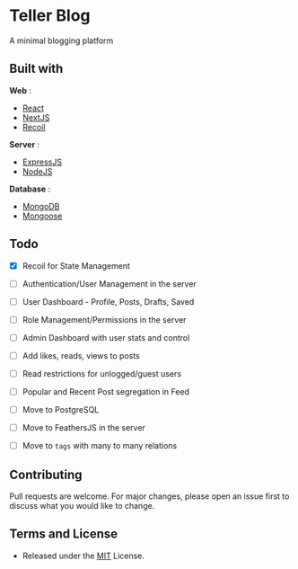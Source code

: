 # Teller Blog

A minimal blogging platform


## Built with

**Web** :

- [React](https://www.reactjs.org)
- [NextJS](https://nextjs.org/)
- [Recoil](https://recoiljs.org/)

**Server** :

- [ExpressJS](https://expressjs.com)
- [NodeJS](https://nodejs.org)

**Database** :

- [MongoDB](https://www.mongodb.com)
- [Mongoose](https://mongoosejs.com/)

## Todo

- [X]  Recoil for State Management
- [ ]  Authentication/User Management in the server
- [ ]  User Dashboard - Profile, Posts, Drafts, Saved
- [ ]  Role Management/Permissions in the server
- [ ]  Admin Dashboard with user stats and control
- [ ]  Add likes, reads, views to posts
- [ ]  Read restrictions for unlogged/guest users
- [ ]  Popular and Recent Post segregation in Feed
- [ ]  Move to PostgreSQL
- [ ]  Move to FeathersJS in the server 
- [ ]  Move to `tags` with many to many relations 



## Contributing

Pull requests are welcome. For major changes, please open an issue first to discuss what you would like to change.

## Terms and License

- Released under the [MIT](https://choosealicense.com/licenses/mit/) License.

